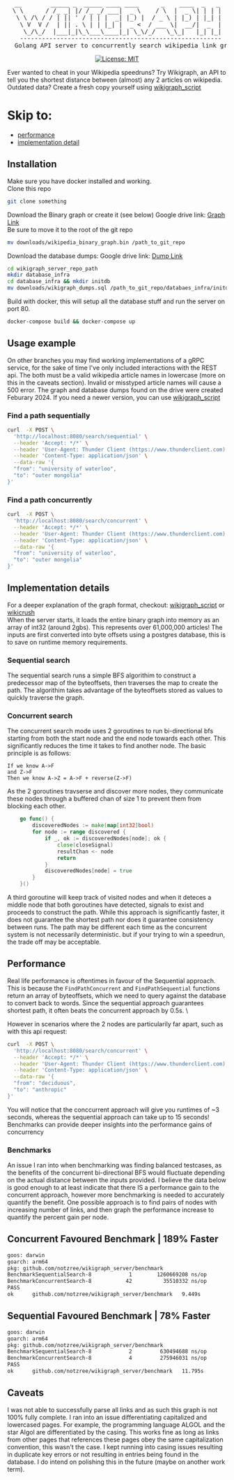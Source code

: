 <div align = "center">
<pre>
__        _____ _  _____ ____ ____      _    ____  _   _
\ \      / /_ _| |/ /_ _/ ___|  _ \    / \  |  _ \| | | |
 \ \ /\ / / | || ' / | | |  _| |_) |  / _ \ | |_) | |_| |
  \ V  V /  | || . \ | | |_| |  _ <  / ___ \|  __/|  _  |
   \_/\_/  |___|_|\_\___\____|_| \_\/_/   \_\_|   |_| |_|
  -------------------------------------------------------
  Golang API server to concurrently search wikipedia link graph
</pre>
    
[![License: MIT](https://img.shields.io/badge/License-MIT-yellow.svg)](https://opensource.org/licenses/MIT)

</div>

Ever wanted to cheat in your Wikipedia speedruns?
Try Wikigraph, an API to tell you the shortest distance between (almost) any 2 articles on wikipedia.
Outdated data? Create a fresh copy yourself using [wikigraph_script](https://github.com/notzree/wikigraph_script)

# Skip to:

- [performance](#Benchmarks)
- [implementation detail](#Implementation-details)

  
## Installation
Make sure you have docker installed and working. \
Clone this repo
```sh
git clone something 
```
Download the Binary graph or create it (see below)
Google drive link: [Graph Link](https://drive.google.com/file/d/1GDBSYfmq6aJpdc_6L5Q5RVJDWMi0vTiK/view?usp=sharing) \
Be sure to move it to the root of the git repo
```sh
mv downloads/wikipedia_binary_graph.bin /path_to_git_repo
```
Download the database dumps:
Google drive link: [Dump Link](https://drive.google.com/file/d/10kCHg-DeNeQ36ASptNBYBzsh90-opFnS/view?usp=drive_link)
```sh
cd wikigraph_server_repo_path
mkdir database_infra
cd database_infra && mkdir initdb
mv downloads/wikigraph_dumps.sql /path_to_git_repo/databaes_infra/initdb
```
Build with docker, this will setup all the database stuff and run the server on port 80.
```sh
docker-compose build && docker-compose up
```
## Usage example
On other branches you may find working implementations of a gRPC service, for the sake of time I've only included interactions with the REST api.
The both must be a valid wikipedia article names in lowercase (more on this in the caveats section).
Invalid or misstyped article names will cause a 500 error.
The graph and database dumps found on the drive were created Feburary 2024. If you need a newer version, you can use [wikigraph_script](https://github.com/notzree/wikigraph_script)
### Find a path sequentially
```sh
curl  -X POST \
  'http://localhost:8080/search/sequential' \
  --header 'Accept: */*' \
  --header 'User-Agent: Thunder Client (https://www.thunderclient.com)' \
  --header 'Content-Type: application/json' \
  --data-raw '{
  "from": "university of waterloo",
  "to": "outer mongolia"
}'
```
### Find a path concurrently
```sh
curl  -X POST \
  'http://localhost:8080/search/concurrent' \
  --header 'Accept: */*' \
  --header 'User-Agent: Thunder Client (https://www.thunderclient.com)' \
  --header 'Content-Type: application/json' \
  --data-raw '{
  "from": "university of waterloo",
  "to": "outer mongolia"
}'
```
## Implementation details
For a deeper explanation of the graph format, checkout: [wikigraph_script](https://github.com/notzree/wikigraph_script) or [wikicrush](https://github.com/trishume/wikicrush) \
When the server starts, it loads the entire binary graph into memory as an array of int32 (around 2gbs). This represents over 61,000,000 articles!
The inputs are first converted into byte offsets using a postgres database, this is to save on runtime memory requirements.
### Sequential search
The sequential search runs a simple BFS algorithim to construct a predecessor map of the byteoffsets, then traverses the map to create the path. The algorithim takes advantage of the byteoffsets stored as values to quickly traverse the graph.
### Concurrent search
The concurrent search mode uses 2 goroutines to run bi-directional bfs starting from both the start node and the end node towards each other. This significantly reduces the time it takes to find another node. The basic principle is as follows:
```
If we know A->F
and Z->F
Then we know A->Z = A->F + reverse(Z->F)
```
As the 2 goroutines travserse and discover more nodes, they communicate these nodes through a buffered chan of size 1 to prevent them from blocking each other.
```go
	go func() {
		discoveredNodes := make(map[int32]bool)
		for node := range discovered {
			if _, ok := discoveredNodes[node]; ok {
				close(closeSignal)
				resultChan <- node
				return
			}
			discoveredNodes[node] = true
		}
	}()
```
 A third goroutine will keep track of visited nodes and when it deteces a middle node that both goroutines have detected, signals to exist and proceeds to construct the path.
While this approach is significantly faster, it does not guarantee the shortest path nor does it guarantee consistency between runs. The path may be different each time as the concurrent system is not necessarily deterministic. but if your trying to win a speedrun, the trade off may be acceptable. 

## Performance 
Real life performance is oftentimes in favour of the Sequential approach. This is because the `FindPathConcurrent` and `FindPathSequential` functions return an array of byteoffsets, which we need to query against the database to convert back to words. Since the sequential approach guarantees shortest path, it often beats the concurrent approach by 0.5s. \

However in scenarios where the 2 nodes are particularily far apart, such as with this api request:
```sh
curl  -X POST \
  'http://localhost:8080/search/concurrent' \
  --header 'Accept: */*' \
  --header 'User-Agent: Thunder Client (https://www.thunderclient.com)' \
  --header 'Content-Type: application/json' \
  --data-raw '{
  "from": "deciduous",
  "to": "anthropic"
}'
```
You will notice that the conccurrent approach will give you runtimes of ~3 seconds, whereas the sequential approach can take up to 15 seconds!
Benchmarks can provide deeper insights into the performance gains of concurrency

### Benchmarks

An issue I ran into when benchmarking was finding balanced testcases, as the benefits of the concurrent bi-directional BFS would fluctuate depending on the actual distance between the inputs provided. I believe the data below is good enough to at least indicate that there IS a performance gain to the concurrent approach, however more benchmarking is needed to accurately quantify the benefit. One possible approach is to find pairs of nodes with increasing number of links, and then graph the performance increase to quantify the percent gain per node.
<p float="left">
<div>
<h2>Concurrent Favoured Benchmark | 189% Faster</h2>
 
 ```sh
goos: darwin
goarch: arm64
pkg: github.com/notzree/wikigraph_server/benchmark
BenchmarkSequentialSearch-8            1        1260669208 ns/op
BenchmarkConcurrentSearch-8           42          35510332 ns/op
PASS
ok      github.com/notzree/wikigraph_server/benchmark   9.449s
 ```

</div>
<div>
<h2>Sequential Favoured Benchmark | 78% Faster</h2>
 
 ```sh
 goos: darwin
goarch: arm64
pkg: github.com/notzree/wikigraph_server/benchmark
BenchmarkSequentialSearch-8            2         630494688 ns/op
BenchmarkConcurrentSearch-8            4         275946031 ns/op
PASS
ok      github.com/notzree/wikigraph_server/benchmark   11.795s
 ```
</div>
</p>

## Caveats 
I was not able to successfully parse all links and as such this graph is not 100% fully complete. I ran into an issue differentiating capitalized and lowercased pages. For example, the programming language ALGOL and the star Algol are differentiated by the casing. This works fine as long as links from other pages that references these pages obey the same capitalization convention, this wasn't the case. I kept running into casing issues resulting in duplicate key errors or not resulting in entries being found in the database. I do intend on polishing this in the future (maybe on another work term).









